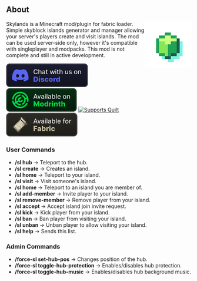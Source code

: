 ## About
<!-- modrinth_exclude.start -->
<img align="right" width="128" src="src/main/resources/assets/skylands/icon.png">
<!-- modrinth_exclude.end -->

Skylands is a Minecraft mod/plugin for fabric loader. Simple skyblock islands generator and manager allowing your
server's players create and visit islands. The mod can be used server-side only, however it's compatible with singleplayer
and modpacks. This mod is not complete and still in active development.

[![Discord Server](https://raw.githubusercontent.com/intergrav/devins-badges/v2/assets/cozy/social/discord-plural_64h.png)](https://discord.gg/DcemWeskeZ)
[![Modrinth Page](https://raw.githubusercontent.com/intergrav/devins-badges/v2/assets/cozy/available/modrinth_64h.png)](https://modrinth.com/mod/skylands)
[![Supports Quilt](https://raw.githubusercontent.com/intergrav/devins-badges/v2/assets/cozy/supported/quilt_64h.png)](https://quiltmc.org)
[![Supports Fabric](https://raw.githubusercontent.com/intergrav/devins-badges/v2/assets/cozy/supported/fabric_64h.png)](https://fabricmc.net)

### User Commands

- **/sl hub** -> Teleport to the hub.
- **/sl create** -> Creates an island.
- **/sl home** -> Teleport to your island.
- **/sl visit <player>** -> Visit someone's island.
- **/sl home <player>** -> Teleport to an island you are member of.
- **/sl add-member <player>** -> Invite player to your island.
- **/sl remove-member <player>** -> Remove player from your island.
- **/sl accept <player>** -> Accept island join invite request.
- **/sl kick <player>** -> Kick player from your island.
- **/sl ban <player>** -> Ban player from visiting your island.
- **/sl unban <player>** -> Unban player to allow visiting your island.
- **/sl help** -> Sends this list.

### Admin Commands

- **/force-sl set-hub-pos** -> Changes position of the hub.
- **/force-sl toggle-hub-protection** -> Enables/disables hub protection.
- **/force-sl toggle-hub-music** -> Enables/disables hub background music.

